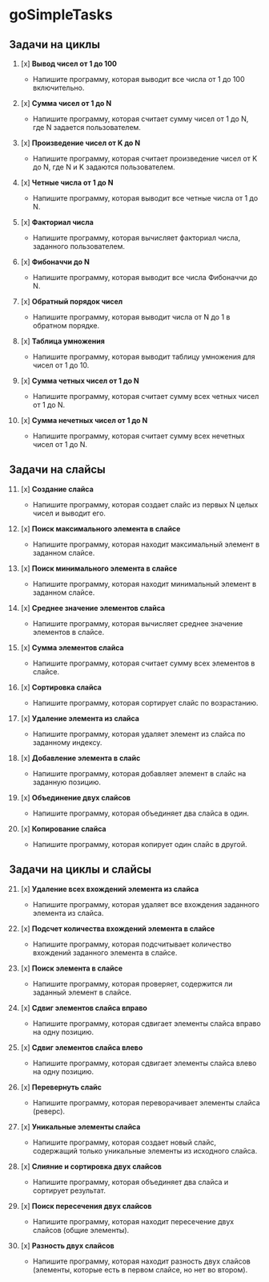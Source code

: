 # goSimpleTasks

## Задачи на циклы

1. [x] **Вывод чисел от 1 до 100**
   - Напишите программу, которая выводит все числа от 1 до 100 включительно.

2. [x] **Сумма чисел от 1 до N**
   - Напишите программу, которая считает сумму чисел от 1 до N, где N задается пользователем.

3. [x] **Произведение чисел от K до N**
   - Напишите программу, которая считает произведение чисел от K до N, где N и K задаются пользователем.

4. [x] **Четные числа от 1 до N**
   - Напишите программу, которая выводит все четные числа от 1 до N.

5. [x] **Факториал числа**
   - Напишите программу, которая вычисляет факториал числа, заданного пользователем.

6. [x] **Фибоначчи до N**
   - Напишите программу, которая выводит все числа Фибоначчи до N.

7. [x] **Обратный порядок чисел**
   - Напишите программу, которая выводит числа от N до 1 в обратном порядке.

8. [x] **Таблица умножения**
   - Напишите программу, которая выводит таблицу умножения для чисел от 1 до 10.

9. [x] **Сумма четных чисел от 1 до N**
   - Напишите программу, которая считает сумму всех четных чисел от 1 до N.

10. [x] **Сумма нечетных чисел от 1 до N**
    - Напишите программу, которая считает сумму всех нечетных чисел от 1 до N.

## Задачи на слайсы

11. [x] **Создание слайса**
    - Напишите программу, которая создает слайс из первых N целых чисел и выводит его.

12. [x] **Поиск максимального элемента в слайсе**
    - Напишите программу, которая находит максимальный элемент в заданном слайсе.

13. [x] **Поиск минимального элемента в слайсе**
    - Напишите программу, которая находит минимальный элемент в заданном слайсе.

14. [x] **Среднее значение элементов слайса**
    - Напишите программу, которая вычисляет среднее значение элементов в слайсе.

15. [x] **Сумма элементов слайса**
    - Напишите программу, которая считает сумму всех элементов в слайсе.

16. [x] **Сортировка слайса**
    - Напишите программу, которая сортирует слайс по возрастанию.

17. [x] **Удаление элемента из слайса**
    - Напишите программу, которая удаляет элемент из слайса по заданному индексу.

18. [x] **Добавление элемента в слайс**
    - Напишите программу, которая добавляет элемент в слайс на заданную позицию.

19. [x] **Объединение двух слайсов**
    - Напишите программу, которая объединяет два слайса в один.

20. [x] **Копирование слайса**
    - Напишите программу, которая копирует один слайс в другой.

## Задачи на циклы и слайсы

21. [x] **Удаление всех вхождений элемента из слайса**
    - Напишите программу, которая удаляет все вхождения заданного элемента из слайса.

22. [x] **Подсчет количества вхождений элемента в слайсе**
    - Напишите программу, которая подсчитывает количество вхождений заданного элемента в слайсе.

23. [x] **Поиск элемента в слайсе**
    - Напишите программу, которая проверяет, содержится ли заданный элемент в слайсе.

24. [x] **Сдвиг элементов слайса вправо**
    - Напишите программу, которая сдвигает элементы слайса вправо на одну позицию.

25. [x] **Сдвиг элементов слайса влево**
    - Напишите программу, которая сдвигает элементы слайса влево на одну позицию.

26. [x] **Перевернуть слайс**
    - Напишите программу, которая переворачивает элементы слайса (реверс).

27. [x] **Уникальные элементы слайса**
    - Напишите программу, которая создает новый слайс, содержащий только уникальные элементы из исходного слайса.

28. [x] **Слияние и сортировка двух слайсов**
    - Напишите программу, которая объединяет два слайса и сортирует результат.

29. [x] **Поиск пересечения двух слайсов**
    - Напишите программу, которая находит пересечение двух слайсов (общие элементы).

30. [x] **Разность двух слайсов**
    - Напишите программу, которая находит разность двух слайсов (элементы, которые есть в первом слайсе, но нет во втором).

